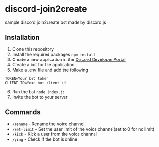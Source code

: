 # discord-join2create
sample discord join2create bot made by discord.js

## Installation
1. Clone this repository
2. Install the required packages ```npm install```
3. Create a new application in the [Discord Developer Portal](https://discord.com/developers/applications)
4. Create a bot for the application
5. Make a .env file and add the following
```
TOKEN=Your bot token
CLIENT_ID=Your bot client id
```
6. Run the bot ```node index.js```
7. Invite the bot to your server

## Commands
- ```/rename``` - Rename the voice channel
- ```/set-limit``` - Set the user limit of the voice channel(set to 0 for no limit)
- ```/kick``` - Kick a user from the voice channel
- ```/ping``` - Check if the bot is online

